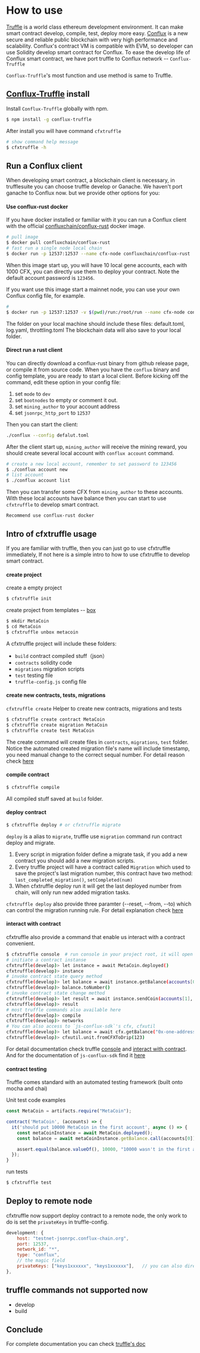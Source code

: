 How to use
===
[Truffle](https://www.trufflesuite.com/) is a world class ethereum development environment. 
It can make smart contract develop, compile, test, deploy more easy.
[Conflux](https://confluxnetwork.org/) is a new secure and reliable public blockchain with very high performance and scalability.
Conflux's contract VM is compatible with EVM, so developer can use Solidity develop smart contract for Conflux.
To ease the develop life of Conflux smart contract, we have port truffle to Conflux network -- `Conflux-Truffle`

`Conflux-Truffle`'s most function and use method is same to Truffle.

## [Conflux-Truffle](https://www.npmjs.com/package/conflux-truffle) install
Install `Conflux-Truffle` globally with npm.

```sh
$ npm install -g conflux-truffle
```
After install you will have command `cfxtruffle`

```sh
# show command help message
$ cfxtruffle -h
```

## Run a Conflux client
When developing smart contract, a blockchain client is necessary, in trufflesuite you can choose truffle develop or Ganache. We haven't port ganache to Conflux now. but we provide other options for you:

#### Use conflux-rust docker
If you have docker installed or familiar with it you can run a Conflux client with the official [confluxchain/conflux-rust](https://hub.docker.com/r/confluxchain/conflux-rust) docker image.

```sh
# pull image
$ docker pull confluxchain/conflux-rust
# fast run a single node local chain
$ docker run -p 12537:12537 --name cfx-node confluxchain/conflux-rust
```
When this image start up, you will have 10 local gene accounts, each with 1000 CFX, you can directly use them to deploy your contract.
Note the default account password is `123456`.

If you want use this image start a mainnet node, you can use your own Conflux config file, for example.
```sh
# 
$ docker run -p 12537:12537 -v $(pwd)/run:/root/run --name cfx-node confluxchain/conflux-rust
```
The folder on your local machine should include these files: default.toml, log.yaml, throttling.toml
The blockchain data will also save to your local folder.


#### Direct run a rust client
You can directly download a conflux-rust binary from github release page, or compile it from source code.
When you have the `conflux` binary and config template, you are ready to start a local client. 
Before kicking off the command, edit these option in your config file:

1. set `mode` to `dev`
2. set `bootnodes` to empty or comment it out.
3. set `mining_author` to your account address
4. set `jsonrpc_http_port` to `12537`

Then you can start the client:

```sh
./conflux --config defalut.toml
```

After the client start up, `mining_author` will receive the mining reward, you should create several local account with `conflux account` command.

```sh
# create a new local account, remember to set password to 123456
$ ./conflux account new
# list account
$ ./conflux account list
```

Then you can transfer some CFX from `mining_author` to these accounts. With these local accounts have balance then you can start to use `cfxtruffle` to develop smart contract.

```Recommend use conflux-rust docker```


## Intro of cfxtruffle usage 
If you are familiar with truffle, then you can just go to use cfxtruffle immediately,
If not here is a simple intro to how to use cfxtruffle to develop smart contract.

#### create project
create a empty project
```sh
$ cfxtruffle init 
```
create project from templates -- [box](https://www.trufflesuite.com/boxes)

```sh
$ mkdir MetaCoin
$ cd MetaCoin
$ cfxtruffle unbox metacoin
```

A cfxtruffle project will include these folders:

* `build` contract compiled stuff（json）
* `contracts` solidity code 
* `migrations` migration scripts 
* `test` testing file
* `truffle-config.js` config file

#### create new contracts, tests, migrations

`cfxtruffle create` Helper to create new contracts, migrations and tests

```sh
$ cfxtruffle create contract MetaCoin
$ cfxtruffle create migration MetaCoin
$ cfxtruffle create test MetaCoin
```
The create command will create files in `contracts`, `migrations`, `test` folder.
Notice the automated created migration file's name will include timestamp, you need manual change to the correct sequal number. For detail reason check [here](https://www.trufflesuite.com/docs/truffle/getting-started/running-migrations#migration-files)

#### compile contract

```sh
$ cfxtruffle compile
```
All compiled stuff saved at `build` folder.

#### deploy contract

```sh
$ cfxtruffle deploy # or cfxtruffle migrate
```
`deploy` is a alias to `migrate`, truffle use `migration` command run contract deploy and migrate.

1. Every script in migration folder define a migrate task, if you add a new contract you should add a new migration scripts.
2. Every truffle project will have a contract called `Migration` which used to save the project's last migration number, this contract have two method: `last_completed_migration()`, `setCompleted(num)`
3. When cfxtruffle deploy run it will get the last deployed number from chain, will only run new added migration tasks.

`cfxtruffle deploy` also provide three paramter (--reset, --from, --to) which can control the migration running rule. For detail explanation check [here](https://www.trufflesuite.com/docs/truffle/getting-started/running-migrations)

#### interact with contract

cfxtruffle also provide a command that enable us interact with a contract convenient.

```sh
$ cfxtruffle console  # run console in your project root, it will open a interactive console
# initiate a contract instanse
cfxtruffle(develop)> let instance = await MetaCoin.deployed()
cfxtruffle(develop)> instance
# invoke contract state query method
cfxtruffle(develop)> let balance = await instance.getBalance(accounts[0])
cfxtruffle(develop)> balance.toNumber()
# invoke contract state change method
cfxtruffle(develop)> let result = await instance.sendCoin(accounts[1], 10, {from: accounts[0]})
cfxtruffle(develop)> result
# most truffle commands also available here
cfxtruffle(develop)> compile
cfxtruffle(develop)> networks
# You can also access to `js-conflux-sdk`'s cfx, cfxutil
cfxtruffle(develop)> let balance = await cfx.getBalance("0x-one-address")
cfxtruffle(develop)> cfxutil.unit.fromCFXToDrip(123)
```

For detail documentation check truffle [console](https://www.trufflesuite.com/docs/truffle/getting-started/using-truffle-develop-and-the-console) and [interact with contract](https://www.trufflesuite.com/docs/truffle/getting-started/interacting-with-your-contracts).
And for the documentation of `js-conflux-sdk` find it [here](https://github.com/conflux-chain/js-conflux-sdk)

#### contract testing

Truffle comes standard with an automated testing framework (built onto mocha and chai)

Unit test code examples
```js
const MetaCoin = artifacts.require("MetaCoin");

contract('MetaCoin', (accounts) => {
  it('should put 10000 MetaCoin in the first account', async () => {
    const metaCoinInstance = await MetaCoin.deployed();
    const balance = await metaCoinInstance.getBalance.call(accounts[0]);

    assert.equal(balance.valueOf(), 10000, "10000 wasn't in the first account");
  });
}
```

run tests
```sh
$ cfxtruffle test
```

## Deploy to remote node
cfxtruffle now support deploy contract to a remote node, the only work to do is set the `privateKeys` in truffle-config.

```js
development: {
    host: "testnet-jsonrpc.conflux-chain.org",
    port: 12537,
    network_id: "*",       
    type: "conflux",
    // the magic field
    privateKeys: ["keys1xxxxxx", "keys1xxxxxx"],   // you can also directly set one key here: privateKeys: "one key"
},
```

## truffle commands not supported now

* develop
* build

## Conclude
For complete documentation you can check [truffle's doc](https://www.trufflesuite.com/docs/truffle/overview)

